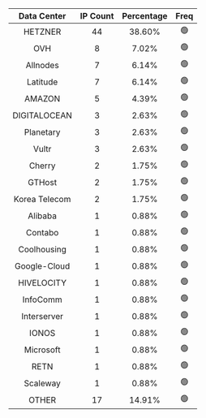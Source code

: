 | Data Center | IP Count | Percentage | Freq |
|:------------:|:--------:|:-----------:|:-----:|
| HETZNER | 44 | 38.60% | 🟢 |
| OVH | 8 | 7.02% | 🟢 |
| Allnodes | 7 | 6.14% | 🟢 |
| Latitude | 7 | 6.14% | 🟢 |
| AMAZON | 5 | 4.39% | 🟢 |
| DIGITALOCEAN | 3 | 2.63% | 🟢 |
| Planetary | 3 | 2.63% | 🟢 |
| Vultr | 3 | 2.63% | 🟢 |
| Cherry | 2 | 1.75% | 🟢 |
| GTHost | 2 | 1.75% | 🟢 |
| Korea Telecom | 2 | 1.75% | 🟢 |
| Alibaba | 1 | 0.88% | 🟢 |
| Contabo | 1 | 0.88% | 🟢 |
| Coolhousing | 1 | 0.88% | 🟢 |
| Google-Cloud | 1 | 0.88% | 🟢 |
| HIVELOCITY | 1 | 0.88% | 🟢 |
| InfoComm | 1 | 0.88% | 🟢 |
| Interserver | 1 | 0.88% | 🟢 |
| IONOS | 1 | 0.88% | 🟢 |
| Microsoft | 1 | 0.88% | 🟢 |
| RETN | 1 | 0.88% | 🟢 |
| Scaleway | 1 | 0.88% | 🟢 |
| OTHER | 17 | 14.91% | 🟢 |
